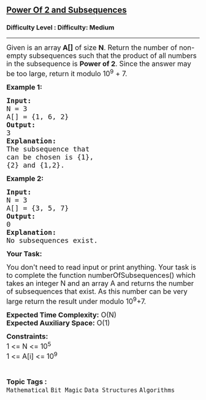 <h2><a href="https://www.geeksforgeeks.org/problems/power-of-2-and-subsequences0759/1">Power Of 2 and Subsequences</a></h2><h3>Difficulty Level : Difficulty: Medium</h3><hr><div class="problems_problem_content__Xm_eO"><p><span style="font-size:18px">Given is an array<strong> A[]</strong> of size <strong>N</strong>. Return the number of non-empty subsequences such that the product of all numbers in the subsequence is <strong>Power of 2</strong>. Since the answer may be too large, return it modulo 10<sup>9</sup> + 7.</span></p>

<p><strong><span style="font-size:18px">Example 1:</span></strong></p>

<pre><strong><span style="font-size:18px">Input:</span></strong>
<span style="font-size:18px">N = 3
A[] = {1, 6, 2}</span>
<strong><span style="font-size:18px">Output:</span></strong>
<span style="font-size:18px">3</span>
<span style="font-size:18px"><strong>Explanation:</strong></span>
<span style="font-size:18px">The subsequence that </span>
<span style="font-size:18px">can be chosen is {1},</span>
<span style="font-size:18px">{2} and {1,2}.</span></pre>

<p><strong><span style="font-size:18px">Example 2:</span></strong></p>

<pre><strong><span style="font-size:18px">Input:</span></strong>
<span style="font-size:18px">N = 3
A[] = {3, 5, 7}</span>
<strong><span style="font-size:18px">Output:</span></strong>
<span style="font-size:18px">0</span>
<strong><span style="font-size:18px">Explanation:</span></strong>
<span style="font-size:18px">No subsequences exist.</span>
</pre>

<p><strong><span style="font-size:18px">Your Task:</span></strong></p>

<p><span style="font-size:18px">You don't need to read input or print anything. Your task is to complete the function numberOfSubsequences() which takes an integer N and an array A and returns the number of subsequences that exist. As this number can be very large return the result under modulo 10<sup>9</sup>+7.</span></p>

<p><span style="font-size:18px"><strong>Expected Time Complexity:</strong> O(N)<br>
<strong>Expected Auxiliary Space:</strong> O(1)</span></p>

<p><span style="font-size:18px"><strong>Constraints:</strong><br>
1 &lt;= N &lt;= 10<sup>5</sup><br>
1 &lt;= A[i] &lt;= 10<sup>9</sup></span></p>
</div><br><p><span style=font-size:18px><strong>Topic Tags : </strong><br><code>Mathematical</code>&nbsp;<code>Bit Magic</code>&nbsp;<code>Data Structures</code>&nbsp;<code>Algorithms</code>&nbsp;